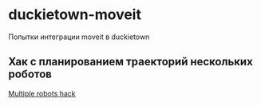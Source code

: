 # duckietown-moveit

Попытки интеграции moveit в duckietown

## Хак с планированием траекторий нескольких роботов
[Multiple robots hack](https://github.com/pro100kot/duckietown-moveit/wiki/Multiple-robots-hack)
